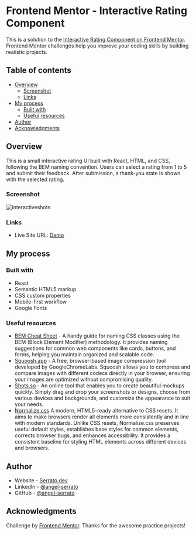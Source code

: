 # Frontend Mentor - Interactive Rating Component

This is a solution to the [Interactive Rating Component on Frontend Mentor](https://www.frontendmentor.io/challenges/interactive-rating-component-koxpeBUmI). Frontend Mentor challenges help you improve your coding skills by building realistic projects. 

## Table of contents

- [Overview](#overview)
  - [Screenshot](#screenshot)
  - [Links](#links)
- [My process](#my-process)
  - [Built with](#built-with)
  - [Useful resources](#useful-resources)
- [Author](#author)
- [Acknowledgments](#acknowledgments)

## Overview

This is a small interactive rating UI built with React, HTML, and CSS, following the BEM naming convention. Users can select a rating from 1 to 5 and submit their feedback. After submission, a thank-you state is shown with the selected rating.

### Screenshot

![interactiveshots](https://github.com/user-attachments/assets/dcb4c799-51c3-4d05-9125-86d9c5a9a9a3)

### Links

- Live Site URL: [Demo](https://frontend-interactive-rating-component-phi.vercel.app/)

## My process

### Built with

- React
- Semantic HTML5 markup
- CSS custom properties
- Mobile-first workflow
- Google Fonts

### Useful resources

- [BEM Cheat Sheet](https://bem-cheat-sheet.9elements.com/) - A handy guide for naming CSS classes using the BEM (Block Element Modifier) methodology. It provides naming suggestions for common web components like cards, buttons, and forms, helping you maintain organized and scalable code.
- [Squoosh.app](https://squoosh.app/) - A free, browser-based image compression tool developed by GoogleChromeLabs. Squoosh allows you to compress and compare images with different codecs directly in your browser, ensuring your images are optimized without compromising quality.
- [Shots.so](https://shots.so/) - An online tool that enables you to create beautiful mockups quickly. Simply drag and drop your screenshots or designs, choose from various devices and backgrounds, and customize the appearance to suit your needs.
- [Normalize.css](https://necolas.github.io/normalize.css/) A modern, HTML5-ready alternative to CSS resets. It aims to make browsers render all elements more consistently and in line with modern standards. Unlike CSS resets, Normalize.css preserves useful default styles, establishes base styles for common elements, corrects browser bugs, and enhances accessibility. It provides a consistent baseline for styling HTML elements across different devices and browsers.

## Author

- Website - [Serrato.dev](https://www.serrato.dev)
- LinkedIn - [@angel-serrato](https://www.linkedin.com/in/angel-serrato/)
- GitHub - [@angel-serrato](https://github.com/angel-serrato)

## Acknowledgments

Challenge by [Frontend Mentor](https://www.frontendmentor.io/). Thanks for the awesome practice projects!
